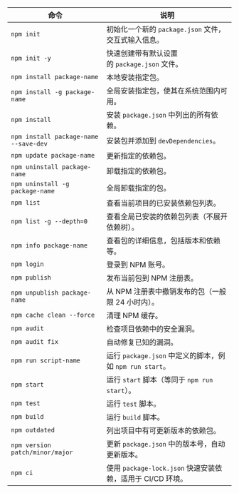 |命令|说明|
|---|---|
|`npm init`|初始化一个新的 `package.json` 文件，交互式输入信息。|
|`npm init -y`|快速创建带有默认设置的 `package.json` 文件。|
|`npm install package-name`|本地安装指定包。|
|`npm install -g package-name`|全局安装指定包，使其在系统范围内可用。|
|`npm install`|安装 `package.json` 中列出的所有依赖。|
|`npm install package-name --save-dev`|安装包并添加到 `devDependencies`。|
|`npm update package-name`|更新指定的依赖包。|
|`npm uninstall package-name`|卸载指定的依赖包。|
|`npm uninstall -g package-name`|全局卸载指定的包。|
|`npm list`|查看当前项目的已安装依赖包列表。|
|`npm list -g --depth=0`|查看全局已安装的依赖包列表（不展开依赖树）。|
|`npm info package-name`|查看包的详细信息，包括版本和依赖等。|
|`npm login`|登录到 NPM 账号。|
|`npm publish`|发布当前包到 NPM 注册表。|
|`npm unpublish package-name`|从 NPM 注册表中撤销发布的包（一般限 24 小时内）。|
|`npm cache clean --force`|清理 NPM 缓存。|
|`npm audit`|检查项目依赖中的安全漏洞。|
|`npm audit fix`|自动修复已知的漏洞。|
|`npm run script-name`|运行 `package.json` 中定义的脚本，例如 `npm run start`。|
|`npm start`|运行 `start` 脚本（等同于 `npm run start`）。|
|`npm test`|运行 `test` 脚本。|
|`npm build`|运行 `build` 脚本。|
|`npm outdated`|列出项目中有可更新版本的依赖包。|
|`npm version patch/minor/major`|更新 `package.json` 中的版本号，自动更新版本。|
|`npm ci`|使用 `package-lock.json` 快速安装依赖，适用于 CI/CD 环境。|